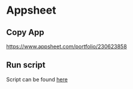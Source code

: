 # Appsheet
## Copy App
https://www.appsheet.com/portfolio/230623858

## Run script
Script can be found [here](https://github.com/Donkodile/Appsheet/blob/main/Code.gs)
